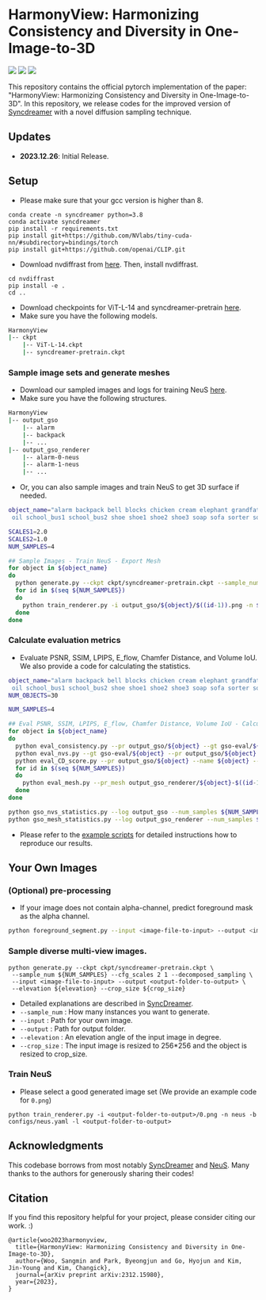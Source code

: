 # HarmonyView: Harmonizing Consistency and Diversity in One-Image-to-3D
<!-- Arxiv Link, Project Link -->

<a href="https://arxiv.org/abs/2312.15980"><img src="https://img.shields.io/badge/arXiv-2312.15980-b31b1b.svg"></a>
<a href="https://byeongjun-park.github.io/HarmonyView/"><img src="https://img.shields.io/badge/Project%20Page-online-brightgreen"></a>
<a href="https://huggingface.co/spaces/byeongjun-park/HarmonyView"><img src="https://img.shields.io/badge/Live%20Demo-online-brightgreen"></a>

<!-- Please Insert generated Images. -->


This repository contains the official pytorch implementation of the paper: "HarmonyView: Harmonizing Consistency and Diversity in One-Image-to-3D".
In this repository, we release codes for the improved version of [Syncdreamer](https://arxiv.org/pdf/2309.03453.pdf) with a novel diffusion sampling technique.

## Updates

 * **2023.12.26**: Initial Release.


##  Setup
* Please make sure that your gcc version is higher than 8.
```
conda create -n syncdreamer python=3.8
conda activate syncdreamer
pip install -r requirements.txt
pip install git+https://github.com/NVlabs/tiny-cuda-nn/#subdirectory=bindings/torch
pip install git+https://github.com/openai/CLIP.git
```
* Download nvdiffrast from [here](https://github.com/NVlabs/nvdiffrast). Then, install nvdiffrast.
```
cd nvdiffrast
pip install -e .
cd ..
```

* Download checkpoints for ViT-L-14 and syncdreamer-pretrain [here](https://drive.google.com/drive/u/0/folders/1hWfTlG1yMlPlKCkeYL4_1lqJN1-aG1GJ).
* Make sure you have the following models.
```bash
HarmonyView
|-- ckpt
    |-- ViT-L-14.ckpt
    |-- syncdreamer-pretrain.ckpt
```

### Sample image sets and generate meshes
* Download our sampled images and logs for training NeuS [here](https://drive.google.com/drive/u/0/folders/1hWfTlG1yMlPlKCkeYL4_1lqJN1-aG1GJ).
* Make sure you have the following structures.
```bash
HarmonyView
|-- output_gso
    |-- alarm
    |-- backpack
    |-- ...
|-- output_gso_renderer
    |-- alarm-0-neus
    |-- alarm-1-neus
    |-- ...
```

* Or, you can also sample images and train NeuS to get 3D surface if needed.

```bash
object_name="alarm backpack bell blocks chicken cream elephant grandfather grandmother hat leather lion lunch_bag mario
 oil school_bus1 school_bus2 shoe shoe1 shoe2 shoe3 soap sofa sorter sorting_board stucking_cups teapot toaster train turtle"

SCALES1=2.0
SCALES2=1.0
NUM_SAMPLES=4

## Sample Images - Train NeuS - Export Mesh
for object in ${object_name}
do
  python generate.py --ckpt ckpt/syncdreamer-pretrain.ckpt --sample_num ${NUM_SAMPLES} --cfg_scales ${SCALES1} ${SCALES2} --decomposed_sampling --input gso-eval/${object}/000.png --output output_gso/${object} --elevation 30 --crop_size -1
  for id in $(seq ${NUM_SAMPLES})
  do
    python train_renderer.py -i output_gso/${object}/$((id-1)).png -n ${object}-$((id-1))-neus -b configs/neus.yaml -l output_gso_renderer
  done
done
```

### Calculate evaluation metrics

* Evaluate PSNR, SSIM, LPIPS, E_flow, Chamfer Distance, and Volume IoU. We also provide a code for calculating the statistics.

```bash
object_name="alarm backpack bell blocks chicken cream elephant grandfather grandmother hat leather lion lunch_bag mario
 oil school_bus1 school_bus2 shoe shoe1 shoe2 shoe3 soap sofa sorter sorting_board stucking_cups teapot toaster train turtle"
NUM_OBJECTS=30

NUM_SAMPLES=4

## Eval PSNR, SSIM, LPIPS, E_flow, Chamfer Distance, Volume IoU - Calculate Statistics
for object in ${object_name}
do
  python eval_consistency.py --pr output_gso/${object} --gt gso-eval/${object} --name ${object} --num_samples ${NUM_SAMPLES}
  python eval_nvs.py --gt gso-eval/${object} --pr output_gso/${object} --name ${object} --num_samples ${NUM_SAMPLES}
  python eval_CD_score.py --pr output_gso/${object} --name ${object} --num_samples ${NUM_SAMPLES}
  for id in $(seq ${NUM_SAMPLES})
  do
    python eval_mesh.py --pr_mesh output_gso_renderer/${object}-$((id-1))-neus/mesh.ply --gt_mesh gso-eval/${object}/model.obj --gt_name ${object}
  done
done

python gso_nvs_statistics.py --log output_gso --num_samples ${NUM_SAMPLES} --num_objects ${NUM_OBJECTS}
python gso_mesh_statistics.py --log output_gso_renderer --num_samples ${NUM_SAMPLES} --num_objects ${NUM_OBJECTS}
```

* Please refer to the [example scripts](https://github.com/byeongjun-park/HarmonyView/tree/main/gso_evaluation.sh) for detailed instructions how to reproduce our results.

## Your Own Images
### (Optional) pre-processing

* If your image does not contain alpha-channel, predict foreground mask as the alpha channel. 

```bash
python foreground_segment.py --input <image-file-to-input> --output <image-file-in-png-format-to-output>
```

### Sample diverse multi-view images.

```
python generate.py --ckpt ckpt/syncdreamer-pretrain.ckpt \
 --sample_num ${NUM_SAMPLES} --cfg_scales 2 1 --decomposed_sampling \
 --input <image-file-to-input> --output <output-folder-to-output> \
 --elevation ${elevation} --crop_size ${crop_size}
```

* Detailed explanations are described in [SyncDreamer](https://github.com/liuyuan-pal/SyncDreamer).
* ```--sample_num``` : How many instances you want to generate.
* ```--input``` : Path for your own image.
* ```--output``` : Path for output folder.
* ```--elevation``` : An elevation angle of the input image in degree.
* ```--crop_size``` : The input image is resized to 256*256 and the object is resized to crop_size. 

### Train NeuS
* Please select a good generated image set (We provide an example code for ```0.png```) 
```
python train_renderer.py -i <output-folder-to-output>/0.png -n neus -b configs/neus.yaml -l <output-folder-to-output>
```


## Acknowledgments
This codebase borrows from most notably [SyncDreamer](https://github.com/liuyuan-pal/SyncDreamer) and [NeuS](https://github.com/Totoro97/NeuS).
Many thanks to the authors for generously sharing their codes!


## Citation
If you find this repository helpful for your project, please consider citing our work. :)
```
@article{woo2023harmonyview,
  title={HarmonyView: Harmonizing Consistency and Diversity in One-Image-to-3D}, 
  author={Woo, Sangmin and Park, Byeongjun and Go, Hyojun and Kim, Jin-Young and Kim, Changick},
  journal={arXiv preprint arXiv:2312.15980},
  year={2023},
}
```

